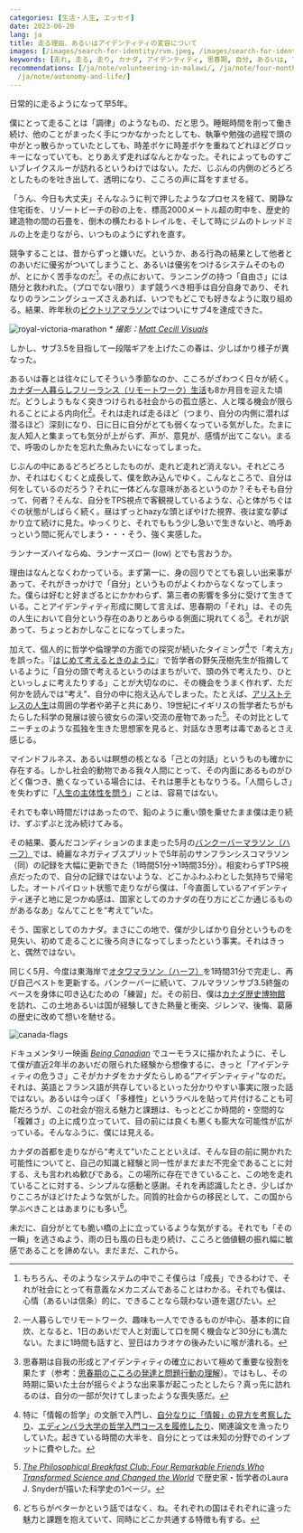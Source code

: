 ```yaml
---
categories: [生活・人生, エッセイ]
date: 2023-06-20
lang: ja
title: 走る理由、あるいはアイデンティティの変容について
images: [/images/search-for-identity/rvm.jpeg, /images/search-for-identity/canada.jpeg]
keywords: [走れ, 走る, 走り, カナダ, アイデンティティ, 思春期, 自分, あるいは, マラソン, 社会]
recommendations: [/ja/note/volunteering-in-malawi/, /ja/note/four-months-after-moving-to-canada/,
  /ja/note/autonomy-and-life/]
---
```


日常的に走るようになって早5年。

僕にとって走ることは「調律」のようなもの、だと思う。睡眠時間を削って働き続け、他のことがまったく手につかなかったとしても、執筆や勉強の過程で頭の中がとっ散らかっていたとしても、時差ボケに時差ボケを重ねてどれほどグロッキーになっていても、とりあえず走ればなんとかなった。それによってものすごいブレイクスルーが訪れるというわけではない。ただ、じぶんの内側のどろどろとしたものを吐き出して、透明になり、こころの声に耳をすませる。

「うん、今日も大丈夫」そんなふうに判で押したようなプロセスを経て、閑静な住宅街を、リゾートビーチの砂の上を、標高2000メートル超の町中を、歴史的建造物の間の石畳を、倒木の横たわるトレイルを、そして時にジムのトレッドミルの上を走りながら、いつものように<ruby><rb>ずれ</rb><rp>（</rp><rt>、、</rt><rp>）</rp></ruby>を直す。

競争することは、昔からずっと嫌いだ。というか、ある行為の結果として他者とのあいだに優劣がついてしまうこと、あるいは優劣をつけるシステムそのものが、とにかく苦手なのだ[^1]。その点において、ランニングの持つ「自由さ」には随分と救われた。（プロでない限り）まず競うべき相手は自分自身であり、それなりのランニングシューズさえあれば、いつでもどこでも好きなように取り組める。結果、昨年秋の[ビクトリアマラソン](https://startlinetiming.com/en/races/2022/victoriamarathon/view/1007)ではついにサブ4を達成できた。

![royal-victoria-marathon](/images/search-for-identity/rvm.jpeg)
_\* 撮影：[Matt Cecill Visuals](https://mattcecill.smugmug.com/2022-Royal-Victoria-Marathon/i-kdzwD9b)_

しかし、サブ3.5を目指して一段階ギアを上げたこの春は、少しばかり様子が異なった。

あるいは春とは往々にしてそういう季節なのか、こころがざわつく日々が続く。[カナダ一人暮らしフリーランス（リモートワーク）生活](/note/becoming-a-freelancer-in-canada/)も8か月目を迎えた頃だ。どうしようもなく突きつけられる社会からの孤立感と、人と喋る機会が限られることによる内向化[^2]。それは走れば走るほど（つまり、自分の内側に潜れば潜るほど）深刻になり、日に日に自分がとても弱くなっている気がした。たまに友人知人と集まっても気分が上がらず、声が、意見が、感情が出てこない。まるで、呼吸のしかたを忘れた魚みたいになってしまった。

じぶんの中にあるどろどろとしたものが、走れど走れど消えない。それどころか、それはむくむくと成長して、僕を飲み込んでゆく。こんなところで、自分は何をしているのだろう？それに一体どんな意味があるというのか？そもそも自分って、何者？そんな、自分をTPS視点で客観視しているような、心と体がちぐはぐの状態がしばらく続く。昼はずっとhazyな頭とぼやけた視界、夜は変な夢ばかり立て続けに見た。ゆっくりと、それでももう少し急いで生きないと、嗚呼あっという間に死んでしまう・・・そう、強く実感した。

ランナーズハイならぬ、ランナーズロー (low) とでも言おうか。

理由はなんとなくわかっている。まず第一に、身の回りでとても哀しい出来事があって、それがきっかけで「自分」というものがよくわからなくなってしまった。僕らは好むと好まざるとにかかわらず、第三者の影響を多分に受けて生きている。ことアイデンティティ形成に関して言えば、思春期の「それ」は、その先の人生において自分という存在のありとあらゆる側面に現れてくる[^3]。それが訳あって、ちょっとおかしなことになってしまった。

加えて、個人的に哲学や倫理学の方面での探究が続いたタイミング[^4]で「考え方」を誤った。『[はじめて考えるときのように](https://www.amazon.co.jp/dp/B00H8LI0IS/)』で哲学者の野矢茂樹先生が指摘しているように「自分の頭で考えるというのはまちがいで、頭の外で考えたり、ひとといっしょに考えたりする」ことが大切なのに、その機会をうまく作れず、ただ何かを読んでは“考え”、自分の中に抱え込んでしまった。たとえば、[アリストテレスの人生](https://plato.stanford.edu/entries/aristotle/#AriLif)は周囲の学者や弟子と共にあり、19世紀にイギリスの哲学者たちがもたらした科学の発展は彼ら彼女らの深い交流の産物であった[^5]。その対比としてニーチェのような孤独を生きた思想家を見ると、対話なき思考は毒であるとさえ感じる。

マインドフルネス、あるいは瞑想の核となる「己との対話」というものも確かに存在する。しかし社会的動物である我々人間にとって、その内面にあるものがひどく傷つき、脆くなっている場合には、それは悪手ともなりうる。「人間らしさ」を失わずに「[人生の主体性を問う](/ja/note/autonomy-and-life/)」ことは、容易ではない。

それでも幸い時間だけはあったので、鉛のように重い頭を乗せたまま僕は走り続け、ずぶずぶと沈み続けてみる。

その結果、萎んだコンディションのまま走った5月の[バンクーバーマラソン（ハーフ）](https://www.sportstats.one/display-results.xhtml?raceid=118168&status=results&bib=20432)では、綺麗なネガティブスプリットで5年前のサンフランシスコマラソン（同）の記録を大幅に更新できた（1時間51分→1時間35分）。相変わらずTPS視点だったので、自分の記録ではないような、どこかふわふわとした気持ちで帰宅した。オートパイロット状態で走りながら僕は、「今直面しているアイデンティティ迷子と地に足つかぬ感は、国家としてのカナダの在り方にどこか通じるものがあるなあ」なんてことを“考えて”いた。

そう、国家としてのカナダ。まさにこの地で、僕が少しばかり自分というものを見失い、初めて走ることに後ろ向きになってしまったという事実。それはきっと、偶然ではない。

同じく5月、今度は東海岸で[オタワマラソン（ハーフ）](https://www.sportstats.ca/display-results.xhtml?raceid=118517&status=results&bib=8832)を1時間31分で完走し、再び自己ベストを更新する。バンクーバーに続いて、フルマラソンサブ3.5終盤のペースを身体に叩き込むための「練習」だ。その前日、僕は[カナダ歴史博物館](https://www.historymuseum.ca/) を訪れ、この土地あるいは国が経験してきた熱量と衝突、ジレンマ、後悔、葛藤の歴史に改めて想いを馳せる。

![canada-flags](/images/search-for-identity/canada.jpeg)

ドキュメンタリー映画 *[Being Canadian](https://www.imdb.com/title/tt1723659/)* でユーモラスに描かれたように、そして僕が直近2年半のあいだの限られた経験から想像するに、きっと「アイデンティティの危うさ」こそがカナダをカナダたらしめる“アイデンティティ”なのだ。それは、英語とフランス語が共存しているといった分かりやすい事実に限った話ではない。あるいは今っぽく「多様性」というラベルを貼って片付けることも可能だろうが、この社会が抱える魅力と課題は、もっとどこか時間的・空間的な「複雑さ」の上に成り立っていて、目の前には良くも悪くも膨大な可能性が広がっている。そんなふうに、僕には見える。

カナダの首都を走りながら“考えて”いたことといえば、そんな目の前に開かれた可能性についてと、自己の知識と経験と同一性がまだまだ不完全であることに対する、えも言われぬ歓びである。この場所に存在できていること、この地を走れていることに対する、シンプルな感動と感謝。それを再認識したとき、少しばかりこころがほどけたような気がした。同質的社会からの移民として、この国から学ぶべきことはあまりにも多い[^6]。

未だに、自分がとても脆い橋の上に立っているような気がする。それでも「その一瞬」を逃さぬよう、雨の日も風の日も走り続け、こころと価値観の振れ幅に敏感であることを諦めない。まだまだ、これから。

[^1]: もちろん、そのようなシステムの中でこそ僕らは「成長」できるわけで、それが社会にとって有意義なメカニズムであることはわかる。それでも僕は、心情（あるいは信条）的に、できることなら競わない道を選びたい。
[^2]: 一人暮らしでリモートワーク、趣味も一人でできるものが中心、基本的に自炊、となると、1日のあいだで人と対面して口を開く機会など30分にも満たない。たまに1時間も話すと、翌日はカラオケの後みたいに喉が潰れる。
[^3]: 思春期は自我の形成とアイデンティティの確立において極めて重要な役割を果たす（参考：[思春期のこころの発達と問題行動の理解](https://www.e-healthnet.mhlw.go.jp/information/heart/k-03-002.html)）。ではもし、その時期に築いた土台が揺らぐような出来事が起こったとしたら？真っ先に訪れるのは、自分の一部が欠けてしまったような喪失感だ。
[^4]: 特に「情報の哲学」の文脈で入門し、[自分なりに「情報」の見方を考察したり](/ja/note/information-diet/)、[エディンバラ大学の哲学入門コースを履修したり](https://www.coursera.org/account/accomplishments/certificate/5TZNN26PQGEV)、関連論文を漁ったりしていた。起きている時間の大半を、自分にとっては未知の分野でのインプットに費やした。
[^5]: *[The Philosophical Breakfast Club: Four Remarkable Friends Who Transformed Science and Changed the World](https://www.goodreads.com/review/show/5595979897)* で歴史家・哲学者のLaura J. Snyderが描いた科学史の1ページ。
[^6]: どちらがベターかという話ではなく、ね。それぞれの国はそれぞれに違った魅力と課題を抱えていて、同時にどこか共通する特徴も有する。

